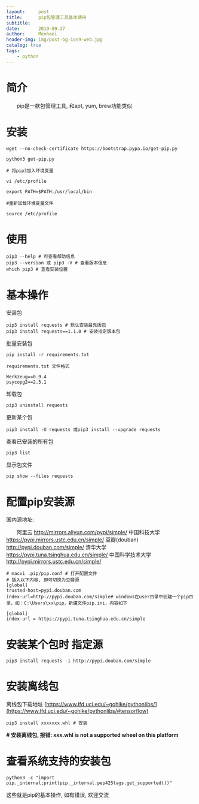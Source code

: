 ```yaml
---
layout:     post
title:      pip包管理工具基本使用
subtitle:   
date:       2019-09-27
author:     Menhaei
header-img: img/post-bg-ios9-web.jpg
catalog: true
tags:
    - python
---
```

# 简介

　　pip是一款包管理工具, 和apt, yum, brew功能类似

# 安装

```
wget --no-check-certificate https://bootstrap.pypa.io/get-pip.py

python3 get-pip.py

# 将pip3加入环境变量

vi /etc/profile

export PATH=$PATH:/usr/local/bin

#重新加载环境变量文件

source /etc/profile
```

# 使用

```
pip3 --help # 可查看帮助信息
pip3 --version 或 pip3 -V # 查看版本信息
which pip3 # 查看安装位置
```

# 基本操作

安装包

```
pip3 install requests # 默认安装最先版包
pip3 install requests==1.1.0 # 安装指定版本包
```

批量安装包

```
pip install -r requirements.txt
```

```
requirements.txt 文件格式
```

```
Werkzeug==0.9.4
psycopg2==2.5.1
```

卸载包

```
pip3 uninstall requests 
```

更新某个包

```
pip3 install -U requests 或pip3 install --upgrade requests
```

查看已安装的所有包

```
pip3 list
```

显示包文件

```
pip show --files requests
```

# 配置pip安装源

国内源地址:　　

　　阿里云  http://mirrors.aliyun.com/pypi/simple/ 中国科技大学  https://pypi.mirrors.ustc.edu.cn/simple/ 豆瓣(douban)  http://pypi.douban.com/simple/ 清华大学  https://pypi.tuna.tsinghua.edu.cn/simple/ 中国科学技术大学  http://pypi.mirrors.ustc.edu.cn/simple/

```
# macvi .pip/pip.conf # 打开配置文件
# 插入以下内容, 即可切换为豆瓣源
[global]
trusted-host=pypi.douban.com
index-url=http://pypi.douban.com/simple# windows在user目录中创建一个pip目录，如：C:\Users\xx\pip，新建文件pip.ini，内容如下
```

```
[global]
index-url = https://pypi.tuna.tsinghua.edu.cn/simple
```

# 安装某个包时 指定源

```
pip3 install requests -i http://pypi.douban.com/simple
```

# 安装离线包

离线包下载地址 [https://www.lfd.uci.edu/~gohlke/pythonlibs/](https://www.lfd.uci.edu/~gohlke/pythonlibs/#tensorflow)

```
pip3 install xxxxxxx.whl # 安装
```

**# 安装离线包, 报错: xxx.whl is not a supported wheel on this platform**

# 查看系统支持的安装包

```
python3 -c "import pip._internal;print(pip._internal.pep425tags.get_supported())"
```

这些就是pip的基本操作, 如有错误, 欢迎交流
